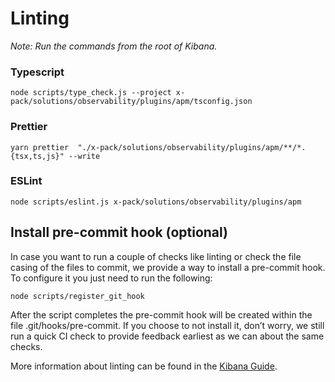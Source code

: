 # Linting

_Note: Run the commands from the root of Kibana._

### Typescript

```
node scripts/type_check.js --project x-pack/solutions/observability/plugins/apm/tsconfig.json
```

### Prettier

```
yarn prettier  "./x-pack/solutions/observability/plugins/apm/**/*.{tsx,ts,js}" --write
```

### ESLint

```
node scripts/eslint.js x-pack/solutions/observability/plugins/apm
```

## Install pre-commit hook (optional)
In case you want to run a couple of checks like linting or check the file casing of the files to commit, we provide a way to install a pre-commit hook. To configure it you just need to run the following:

`node scripts/register_git_hook`

After the script completes the pre-commit hook will be created within the file .git/hooks/pre-commit. If you choose to not install it, don’t worry, we still run a quick CI check to provide feedback earliest as we can about the same checks.

More information about linting can be found in the [Kibana Guide](https://www.elastic.co/guide/en/kibana/current/kibana-linting.html).
